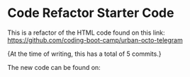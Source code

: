 # Code Refactor Starter Code

This is a refactor of the HTML code found on this link: https://github.com/coding-boot-camp/urban-octo-telegram

{At the time of writing, this has a total of 5 commits.}

The new code can be found on: